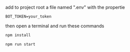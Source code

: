 add to project root a file named ".env" with the propertie

```dotenv
BOT_TOKEN=your_token
```

then open a terminal and run these commands

```bash
npm install
```
```bash
npm run start
```
